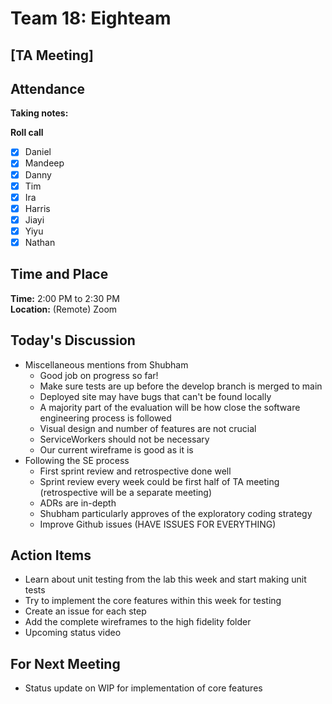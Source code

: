 # Team 18: Eighteam

## \[TA Meeting\]
  
## Attendance
**Taking notes:** <name>
  
**Roll call**
- [x] Daniel
- [x] Mandeep
- [x] Danny
- [x] Tim
- [x] Ira
- [x] Harris
- [x] Jiayi
- [x] Yiyu
- [x] Nathan
  
## Time and Place
**Time:** 2:00 PM to 2:30 PM
<br/>
**Location:** (Remote) Zoom
  
## Today's Discussion
- Miscellaneous mentions from Shubham
  - Good job on progress so far!
  - Make sure tests are up before the develop branch is merged to main
  - Deployed site may have bugs that can't be found locally 
  - A majority part of the evaluation will be how close the software engineering process is followed
  - Visual design and number of features are not crucial
  - ServiceWorkers should not be necessary
  - Our current wireframe is good as it is
- Following the SE process
  - First sprint review and retrospective done well
  - Sprint review every week could be first half of TA meeting (retrospective will be a separate meeting)
  - ADRs are in-depth
  - Shubham particularly approves of the exploratory coding strategy
  - Improve Github issues (HAVE ISSUES FOR EVERYTHING)
  
## Action Items
- Learn about unit testing from the lab this week and start making unit tests
- Try to implement the core features within this week for testing
- Create an issue for each step
- Add the complete wireframes to the high fidelity folder
- Upcoming status video
 
## For Next Meeting
- Status update on WIP for implementation of core features
